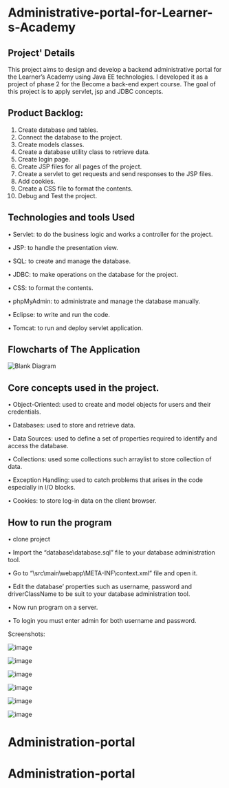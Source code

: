 # Administrative-portal-for-Learner-s-Academy
## Project' Details
This project aims to design and develop a backend administrative portal for the Learner’s Academy using Java EE technologies. I developed it as a project of phase 2 for the Become a back-end expert course.
The goal of this project is to apply servlet, jsp and JDBC concepts.

## Product Backlog:
1.	Create database and tables.
2.	Connect the database to the project.
3.	Create models classes.
4.	Create  a database utility class to retrieve data.
5.	Create login page.
6.	Create JSP files for all pages of the project.
7.	Create a servlet to get requests and send responses to the JSP files.
8.	Add cookies.
9.	Create a CSS file to format the contents.
10.	Debug and Test the project.

## Technologies and tools Used
•	Servlet: to do the business logic and works a controller for the project. 

•	JSP: to handle the presentation view.

•	SQL: to create and manage the database.

•	JDBC: to make operations on the database for the project.

•	CSS: to format the contents.

•	phpMyAdmin: to administrate and manage the database manually.

•	Eclipse: to write and run the code.

•	Tomcat: to run and deploy servlet application.

## Flowcharts of The Application

![Blank Diagram](https://user-images.githubusercontent.com/64940728/120771636-182e8e00-c528-11eb-92bb-f5856138c93f.png)


## Core concepts used in the project. 
•	Object-Oriented: used to create and model objects for users and their credentials.

•	Databases: used to store and retrieve data.

•	Data Sources: used to define a set of properties required to identify and access the database.

•	Collections: used some collections such arraylist to store collection of data. 

•	Exception Handling: used to catch problems that arises in the code especially in I/O blocks.

•	Cookies: to store log-in data on the client browser. 


## How to run the program
•	clone project

•	Import the “database\database.sql” file to your database administration tool.

•	Go to “\src\main\webapp\META-INF\context.xml” file and open it.

•	Edit the database’ properties such as username, password and driverClassName to be suit to your database administration tool.

•	Now run program on a server.

•	To login you must enter admin for both username and password.

Screenshots:

![image](https://user-images.githubusercontent.com/64940728/120771774-47dd9600-c528-11eb-86c8-ee8a1b133a23.png)

![image](https://user-images.githubusercontent.com/64940728/120771806-4e6c0d80-c528-11eb-97bb-8abe14d8560c.png)

![image](https://user-images.githubusercontent.com/64940728/120771819-51ff9480-c528-11eb-98fe-39b7767b8de6.png)

![image](https://user-images.githubusercontent.com/64940728/120771833-54fa8500-c528-11eb-9291-2ab6c81528f3.png)

![image](https://user-images.githubusercontent.com/64940728/120771849-588e0c00-c528-11eb-89d0-fbc960d1562e.png)

![image](https://user-images.githubusercontent.com/64940728/120771867-5c219300-c528-11eb-8aed-e8d137640817.png)


# Administration-portal
# Administration-portal

